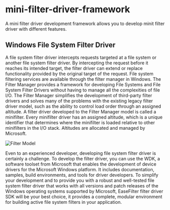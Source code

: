 # mini-filter-driver-framework
A mini filter driver development framework allows you to develop minit filter driver with different features.

## Windows File System Filter Driver
A file system filter driver intercepts requests targeted at a file system or another file system filter driver. By intercepting the request before it reaches its intended target, the filter driver can extend or replace functionality provided by the original target of the request. File system filtering services are available through the filter manager in Windows. The Filter Manager provides a framework for developing File Systems and File System Filter Drivers without having to manage all the complexities of file I/O. The Filter Manager simplifies the development of third-party filter drivers and solves many of the problems with the existing legacy filter driver model, such as the ability to control load order through an assigned altitude. A filter driver developed to the Filter Manager model is called a minifilter. Every minifilter driver has an assigned altitude, which is a unique identifier that determines where the minifilter is loaded relative to other minifilters in the I/O stack. Altitudes are allocated and managed by Microsoft.

![Filter Model](https://www.easefilter.com/images/filter-manager-architecture.gif)

Even to an experienced developer, developing file system filter driver is certainly a challenge. To develop the filter driver, you can use the WDK, a software toolset from Microsoft that enables the development of device drivers for the Microsoft Windows platform. It includes documentation, samples, build environments, and tools for driver developers. To simplify your development and to provide you with a robust and well-tested file system filter driver that works with all versions and patch releases of the Windows operating systems supported by Microsoft, EaseFilter filter driver SDK will be your best choice, it provides a complete, modular environment for building active file system filters in your application.
